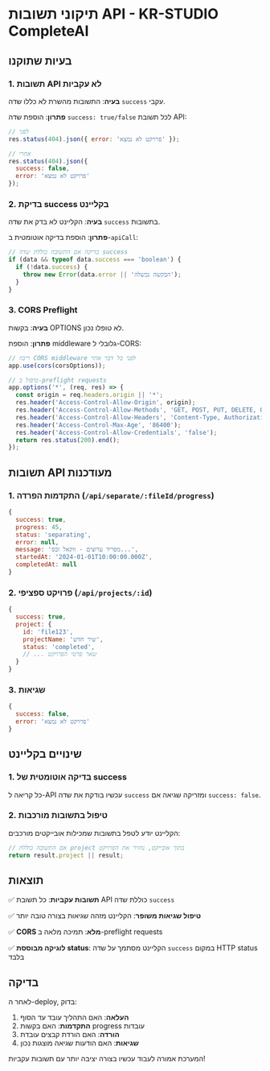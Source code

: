 # תיקוני תשובות API - KR-STUDIO CompleteAI

## בעיות שתוקנו

### 1. תשובות API לא עקביות
**בעיה**: התשובות מהשרת לא כללו שדה `success` עקבי.

**פתרון**: הוספת שדה `success: true/false` לכל תשובת API:

```javascript
// לפני
res.status(404).json({ error: 'פרויקט לא נמצא' });

// אחרי
res.status(404).json({ 
  success: false, 
  error: 'פרויקט לא נמצא' 
});
```

### 2. בדיקת success בקליינט
**בעיה**: הקליינט לא בדק את שדה `success` בתשובות.

**פתרון**: הוספת בדיקה אוטומטית ב-`apiCall`:

```javascript
// בדיקה אם התשובה כוללת שדה success
if (data && typeof data.success === 'boolean') {
  if (!data.success) {
    throw new Error(data.error || 'הבקשה נכשלה');
  }
}
```

### 3. CORS Preflight
**בעיה**: בקשות OPTIONS לא טופלו נכון.

**פתרון**: הוספת middleware גלובלי ל-CORS:

```javascript
// ריכוז CORS middleware לפני כל דבר אחר
app.use(cors(corsOptions));

// טיפול ב-preflight requests
app.options('*', (req, res) => {
  const origin = req.headers.origin || '*';
  res.header('Access-Control-Allow-Origin', origin);
  res.header('Access-Control-Allow-Methods', 'GET, POST, PUT, DELETE, OPTIONS, HEAD, PATCH');
  res.header('Access-Control-Allow-Headers', 'Content-Type, Authorization, X-Requested-With, Origin, Accept, Access-Control-Request-Method, Access-Control-Request-Headers, User-Agent, X-Forwarded-For, X-Forwarded-Proto');
  res.header('Access-Control-Max-Age', '86400');
  res.header('Access-Control-Allow-Credentials', 'false');
  return res.status(200).end();
});
```

## תשובות API מעודכנות

### 1. התקדמות הפרדה (`/api/separate/:fileId/progress`)
```javascript
{
  success: true,
  progress: 45,
  status: 'separating',
  error: null,
  message: 'מפריד ערוצים - ווקאל ובס...',
  startedAt: '2024-01-01T10:00:00.000Z',
  completedAt: null
}
```

### 2. פרויקט ספציפי (`/api/projects/:id`)
```javascript
{
  success: true,
  project: {
    id: 'file123',
    projectName: 'שיר חדש',
    status: 'completed',
    // ... שאר פרטי הפרויקט
  }
}
```

### 3. שגיאות
```javascript
{
  success: false,
  error: 'פרויקט לא נמצא'
}
```

## שינויים בקליינט

### 1. בדיקה אוטומטית של success
כל קריאה ל-API עכשיו בודקת את שדה `success` ומזריקה שגיאה אם `success: false`.

### 2. טיפול בתשובות מורכבות
הקליינט יודע לטפל בתשובות שמכילות אובייקטים מורכבים:

```javascript
// אם התשובה כוללת project בתוך אובייקט, נחזיר את הפרויקט
return result.project || result;
```

## תוצאות

✅ **תשובות עקביות**: כל תשובת API כוללת שדה `success`

✅ **טיפול שגיאות משופר**: הקליינט מזהה שגיאות בצורה טובה יותר

✅ **CORS מלא**: תמיכה מלאה ב-preflight requests

✅ **לוגיקה מבוססת status**: הקליינט מסתמך על שדה `success` במקום HTTP status בלבד

## בדיקה

לאחר ה-deploy, בדוק:

1. **העלאה**: האם התהליך עובד עד הסוף
2. **התקדמות**: האם בקשות progress עובדות
3. **הורדה**: האם הורדת קבצים עובדת
4. **שגיאות**: האם הודעות שגיאה מוצגות נכון

המערכת אמורה לעבוד עכשיו בצורה יציבה יותר עם תשובות עקביות!
